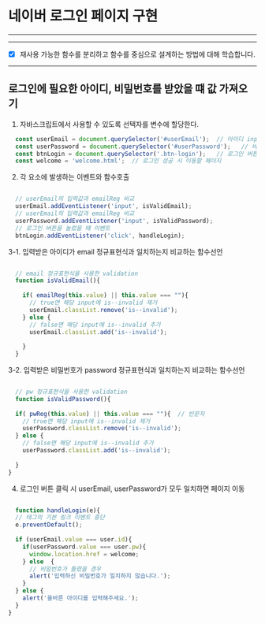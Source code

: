# 네이버 로그인 페이지 구현

---

<!-- 로그인과 비밀번호를 정확히 입력했을 때 welcome 페이지로 넘어갈 수 있도록 코드 로직을 작성합니다. -->


---
- [x] 재사용 가능한 함수를 분리하고 함수를 중심으로 설계하는 방법에 대해 학습합니다.

---

## 로그인에 필요한 아이디, 비밀번호를 받았을 떄 값 가져오기
1. 자바스크립트에서 사용할 수 있도록 선택자를 변수에 할당한다.
```javascript
  const userEmail = document.querySelector('#userEmail');  // 아이디 input
  const userPassword = document.querySelector('#userPassword');   // 비밀번호 input
  const btnLogin = document.querySelector('.btn-login');   // 로그인 버튼
  const welcome = 'welcome.html';  // 로그인 성공 시 이동할 페이지

```


2. 각 요소에 발생하는 이벤트와 함수호출

```javascript

  // userEmail의 입력값과 emailReg 비교
  userEmail.addEventListener('input', isValidEmail);
  // userEmail의 입력값과 emailReg 비교
  userPassword.addEventListener('input', isValidPassword);
  // 로그인 버튼을 눌렀을 떄 이벤트
  btnLogin.addEventListener('click', handleLogin);

```


3-1. 입력받은 아이디가 email 정규표현식과 일치하는지 비교하는 함수선언

```javascript

  // email 정규표현식을 사용한 validation
  function isValidEmail(){
    
    if( emailReg(this.value) || this.value === ""){
      // true면 해당 input에 is--invalid 제거
      userEmail.classList.remove('is--invalid');
    } else {
      // false면 해당 input에 is--invalid 추가
      userEmail.classList.add('is--invalid');
      
    }
  }

```



3-2. 입력받은 비밀번호가 password 정규표현식과 일치하는지 비교하는 함수선언

```javascript

  // pw 정규표현식을 사용한 validation
  function isValidPassword(){
  
  if( pwReg(this.value) || this.value === ""){  // 빈문자 
    // true면 해당 input에 is--invalid 제거
    userPassword.classList.remove('is--invalid');
  } else {
    // false면 해당 input에 is--invalid 추가
    userPassword.classList.add('is--invalid');
    
  }
}

```



4. 로그인 버튼 클릭 시 userEmail, userPassword가 모두 일치하면 페이지 이동

```javascript

  function handleLogin(e){
  // 태그의 기본 링크 이벤트 중단
  e.preventDefault();
  
  if (userEmail.value === user.id){
    if(userPassword.value === user.pw){
      window.location.href = welcome;
    } else  {
      // 비밀번호가 틀렸을 경우 
      alert('입력하신 비밀번호가 일치하지 않습니다.');
    }
  } else {
    alert('올바른 아이디를 입력해주세요.');
  }
}

```


